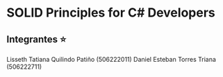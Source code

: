 # SOLID Principles for C# Developers

## Integrantes :star:
Lisseth Tatiana Quilindo Patiño (506222011)
Daniel Esteban Torres Triana (506222711)
